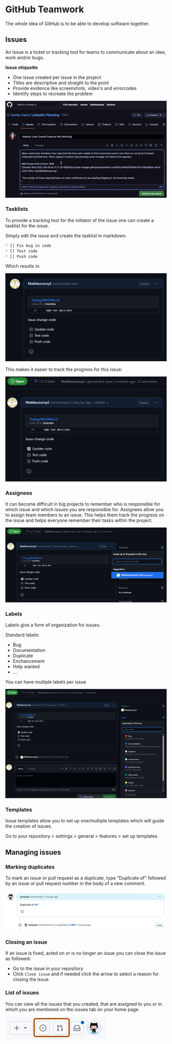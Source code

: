 # GitHub Teamwork

The whole idea of ​​GitHub is to be able to develop software together.

## Issues

An Issue is a ticket or tracking tool for teams to communicate about an idea, work and/or bugs.

**Issue etiquette**
* One issue created per issue in the project
* Titles are descriptive and straight to the point
* Provide evidence like screenshots, video's and errorcodes
* Identify steps to recreate the problem

![IMAGE](./images/Afbeelding1.png)

### Tasklists

To provide a tracking tool for the initiator of the issue one can create a tasklist for the issue.

Simply edit the issue and create the tasklist in markdown.

```markdown
* [] Fix bug in code
* [] Test code
* [] Push code
```

Which results in:

![IMAGE](./images/Afbeelding2.png)

This makes it easier to track the progress for this issue:

![IMAGE](./images/Afbeelding3.png)

### Assignees

It can become difficult in big projects to remember who is responsible for which issue and which issues you are responsible for. 
Assignees allow you to assign team members to an issue. This helps them track the progress on the issue and helps everyone remember their tasks within the project.

![IMAGE](./images/Afbeelding4.png)

### Labels

Labels give a form of organization for issues.

 Standard labels:
 * Bug
 * Documentation
 * Duplicate
 * Enchancement
 * Help wanted
 * ...

You can have mulitple labels per issue

![IMAGE](./images/Afbeelding5.png)

### Templates

Issue templates allow you to set up one/multiple templates which will guide the creation of issues.

Go to your repository > settings > general > features > set up templates

## Managing issues

### Marking duplicates

To mark an issue or pull request as a duplicate, type "Duplicate of" followed by an issue or pull request number in the body of a new comment.

![IMAGE](./images/Afbeelding6.png)

### Closing an issue

If an issue is fixed, acted on or is no longer an issue you can close the issue as followed:
* Go to the issue in your repository
* Click `Close issue` and if needed click the arrow to select a reason for closing the issue.

### List of issues

You can view all the issues that you created, that are assigned to you or in which you are mentioned on the issues tab on your home page.

![IMAGE](./images/Afbeelding7.png)


